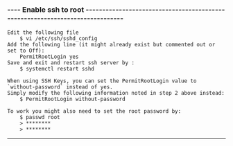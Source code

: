 ### ---- Enable ssh to root -----------------------------------------------------------------------------

	Edit the following file
		$ vi /etc/ssh/sshd_config
	Add the following line (it might already exist but commented out or set to Off):
		PermitRootLogin yes
	Save and exit and restart ssh server by :
		$ systemctl restart sshd 
	
	When using SSH Keys, you can set the PermitRootLogin value to `without-password` instead of yes. 
	Simply modify the following information noted in step 2 above instead:
		$ PermitRootLogin without-password
	
	To work you might also need to set the root password by:
		$ passwd root
		> ********
		> ******** 
		
---------------------------------------------------------------------------------------------------------		
	
	
